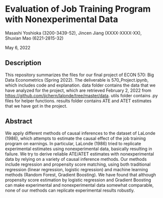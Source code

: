 # Evaluation of Job Training Program with Nonexperimental Data

Masashi Yoshioka (3200-3439-52), Jincen Jiang (XXXX-XXXX-XX), Shuxian Mao (6221-2815-32)

May 6, 2022

## Description

This repository summarizes the files for our final project of ECON 570: Big Data Econometrics (Spring 2022). The deliverable is 570_Project.ipynb, which includes code and explanation. data folder contains the data that we have analyzed for the project, which are retrieved February 2, 2022 from https://github.com/jjchern/lalonde/tree/master/data. utils folder contains .py files for helper functions. results folder contains ATE and ATET estimates that we have got in the project.

## Abstract

We apply different methods of causal inferences to the dataset of LaLonde (1986), which attempts to estimate the causal effect of the job training program on earnings. In particular, LaLonde (1986) tried to replicate experimental estimates using nonexperimental data, basically resulting in failure. We try to derive reliable ATE/ATET estimates with nonexperimental data by relying on a variety of causal inference methods. Our methods include regression and propensity score matching, using both traditional regression (linear regression, logistic regression) and machine learning methods (Random Forest, Gradient Boosting). We have found that although propensity score estimation by logistic regression and Gradient Boosting can make experimental and nonexperimental data somewhat comparable, none of our methods can replicate experimental results robustly.

